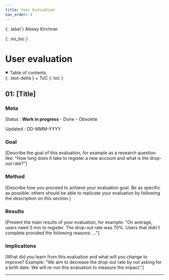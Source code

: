 ```yaml
---
title: User Evaluation
nav_order: 4
---
```


{: .label }
Alexey Kirchner

{: .no_toc }
# User evaluation

<details open markdown="block">
{: .text-delta }
<summary>Table of contents</summary>
+ ToC
{: toc }
</details>

## 01: [Title]

### Meta

Status
: **Work in progress** - Done - Obsolete

Updated
: DD-MMM-YYYY

### Goal

[Describe the goal of this evaluation, for example as a research question like: "How long does it take to register a new account and what is the drop-out rate?"]

### Method

[Describe how you proceed to achieve your evaluation goal. Be as specific as possible: others should be able to replicate your evaluation by following the description on this section.]

### Results

[Present the main results of your evaluation, for example: "On average, users need 3 min to register. The drop-out rate was 70%. Users that didn't complete provided the following reasons: ..."]

### Implications

[What did you learn from this evaluation and what will you change to improve? Example: "We aim to decrease the drop-out rate by not asking for a birth date. We will re-run this evaluation to measure the impact."]

---
